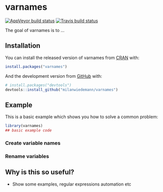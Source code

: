 
<!-- README.md is generated from README.Rmd. Please edit that file -->

# varnames

<!-- badges: start -->

[![AppVeyor build
status](https://ci.appveyor.com/api/projects/status/github/milanwiedemann/varnames?branch=master&svg=true)](https://ci.appveyor.com/project/milanwiedemann/varnames)
[![Travis build
status](https://travis-ci.com/milanwiedemann/varnames.svg?branch=master)](https://travis-ci.com/milanwiedemann/varnames)
<!-- badges: end -->

The goal of varnames is to …

## Installation

You can install the released version of varnames from
[CRAN](https://CRAN.R-project.org) with:

``` r
install.packages("varnames")
```

And the development version from [GitHub](https://github.com/) with:

``` r
# install.packages("devtools")
devtools::install_github("milanwiedemann/varnames")
```

## Example

This is a basic example which shows you how to solve a common problem:

``` r
library(varnames)
## basic example code
```

### Create variable names

### Rename variables

## Why is this so useful?

  - Show some examples, regular expressions automation etc
